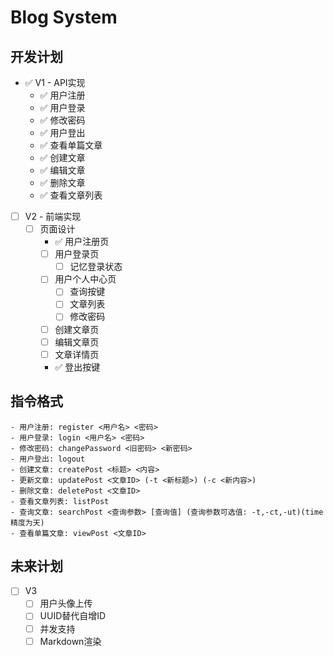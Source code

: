 # Blog System
## 开发计划
- ✅ V1 - API实现
  - ✅ 用户注册
  - ✅ 用户登录
  - ✅ 修改密码
  - ✅ 用户登出
  - ✅ 查看单篇文章
  - ✅ 创建文章
  - ✅ 编辑文章
  - ✅ 删除文章
  - ✅ 查看文章列表
- [ ] V2 - 前端实现
  - [ ] 页面设计
    - ✅  用户注册页
    - [ ] 用户登录页
      - [ ] 记忆登录状态
    - [ ] 用户个人中心页
      - [ ] 查询按键
      - [ ] 文章列表
      - [ ] 修改密码
    - [ ] 创建文章页
    - [ ] 编辑文章页
    - [ ] 文章详情页
    - ✅ 登出按键
## 指令格式
```
- 用户注册: register <用户名> <密码>
- 用户登录: login <用户名> <密码>
- 修改密码: changePassword <旧密码> <新密码>
- 用户登出: logout
- 创建文章: createPost <标题> <内容>
- 更新文章: updatePost <文章ID> (-t <新标题>) (-c <新内容>)
- 删除文章: deletePost <文章ID>
- 查看文章列表: listPost
- 查询文章: searchPost <查询参数> [查询值] (查询参数可选值: -t,-ct,-ut)(time精度为天)
- 查看单篇文章: viewPost <文章ID>
```
## 未来计划
- [ ] V3 
  - [ ] 用户头像上传 
  - [ ] UUID替代自增ID
  - [ ] 并发支持
  - [ ] Markdown渲染